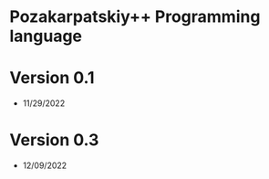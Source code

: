 # Pozakarpatskiy++ Programming language

# Version 0.1

* 11/29/2022 

# Version 0.3

* 12/09/2022

